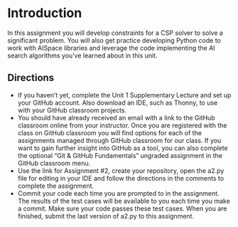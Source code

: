# Introduction

In this assignment you will develop constraints for a CSP solver to solve a significant problem. You will also get practice developing Python code to work with AISpace libraries and leverage the code implementing the AI search algorithms you’ve learned about in this unit. 

## Directions

- If you haven’t yet, complete the Unit 1 Supplementary Lecture and set up your GitHub account. Also download an IDE, such as Thonny, to use with your GitHub classroom projects.
- You should have already received an email with a link to the GitHub classroom online from your instructor. Once you are registered with the class on GitHub classroom you will find options for each of the assignments managed through GitHub classroom for our class. If you want to gain further insight into GitHub as a tool, you can also complete the optional “Git & GitHub Fundamentals” ungraded assignment in the GitHub classroom menu.
- Use the link for Assignment #2, create your repository, open the a2.py file for editing in your IDE and follow the directions in the comments to complete the assignment. 
- Commit your code each time you are prompted to in the assignment. The results of the test cases will be available to you each time you make a commit. Make sure your code passes these test cases. When you are finished, submit the last version of a2.py to this assignment.

